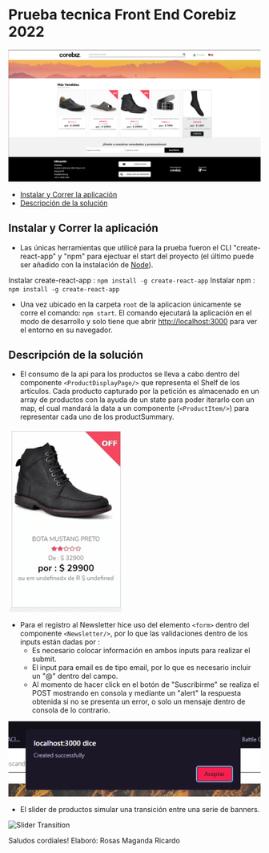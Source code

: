 # Prueba tecnica Front End Corebiz 2022

![Despliegue de aplicacion](./public/fullView.PNG)

- [Instalar y Correr la aplicación](#instalar-y-correr-la-aplicación)
- [Descripción de la solución](#descripción-de-la-solución)

## Instalar y Correr la aplicación

- Las únicas herramientas que utilicé para la prueba fueron el CLI "create-react-app" y "npm" para ejectuar el start del proyecto (el último puede ser añadido con la instalación de [Node](https://nodejs.org/es/download/)).

Instalar create-react-app : `npm install -g create-react-app`
Instalar npm : `npm install -g create-react-app`

- Una vez ubicado en la carpeta `root` de la aplicacion únicamente se corre el comando: `npm start`. El comando ejecutará la aplicación en el modo de desarrollo y solo tiene que abrir [http://localhost:3000](http://localhost:3000) para ver el entorno en su navegador.


## Descripción de la solución

- El consumo de la api para los productos se lleva a cabo dentro del componente `<ProductDisplayPage/>` que representa el Shelf de los artículos. Cada producto capturado por la petición es almacenado en un array de productos con la ayuda de un state para poder iterarlo con un map, el cual mandará la data a un componente (`<ProductItem/>`) para representar cada uno de los productSummary.

![Hover Summary](./public/summary.gif)

- Para el registro al Newsletter hice uso del elemento `<form>` dentro del componente `<Newsletter/>`, por lo que las validaciones dentro de los inputs están dadas por :
    - Es necesario colocar información en ambos inputs para realizar el submit.
    - El input para email es de tipo email, por lo que es necesario incluir un "@" dentro del campo.
    - Al momento de hacer click en el botón de "Suscribirme" se realiza el POST mostrando en consola y mediante un "alert" la respuesta obtenida si no se presenta un error, o solo un mensaje dentro de consola de lo contrario.

![Succesfull Register](./public/register.PNG)

 - El slider de productos simular una transición entre una serie de banners.

 ![Slider Transition](./public/slider.gif)

 Saludos cordiales!
 Elaboró: Rosas Maganda Ricardo